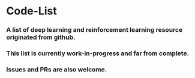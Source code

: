 # Code-List

### A list of deep learning and reinforcement learning resource originated from github.

### This list is currently work-in-progress and far from complete.

### Issues and PRs are also welcome.
